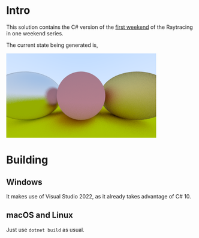 # Intro

This solution contains the C# version of the [first weekend](https://raytracing.github.io/books/RayTracingInOneWeekend.html) of the Raytracing in one weekend series.

The current state being generated is,

![Current state](Renderings/Latest.bmp)

# Building

## Windows

It makes use of Visual Studio 2022,  as it already takes advantage of C# 10.

## macOS and Linux

Just use `dotnet build` as usual.
